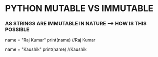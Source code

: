 # PYTHON MUTABLE VS IMMUTABLE

### AS STRINGS ARE IMMUTABLE IN NATURE --> HOW IS THIS POSSIBLE
name = "Raj Kumar" 
print(name) //Raj Kumar

name = "Kaushik"
print(name) //Kaushik
